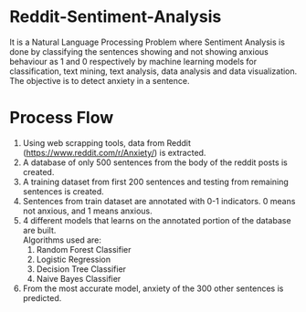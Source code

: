 # Reddit-Sentiment-Analysis
It is a Natural Language Processing Problem where Sentiment Analysis is done by classifying the sentences showing and not showing anxious behaviour as 1 and 0 respectively by machine learning models for classification, text mining, text analysis, data analysis and data visualization. 
The objective is to detect anxiety in a sentence.

# Process Flow

1. Using web scrapping tools, data from Reddit (https://www.reddit.com/r/Anxiety/) is extracted. 
2. A database of only 500 sentences from the body of the reddit posts is created. 
3. A training dataset from first 200 sentences and testing from remaining sentences is created.
4. Sentences from train dataset are annotated with 0-1 indicators. 0 means not anxious, and 1 means anxious.
5. 4 different models that learns on the annotated portion of the database are built.  
   Algorithms used are:
   1. Random Forest Classifier
   2. Logistic Regression
   3. Decision Tree Classifier
   4. Naive Bayes Classifier
5. From the most accurate model, anxiety of the 300 other sentences is predicted.
